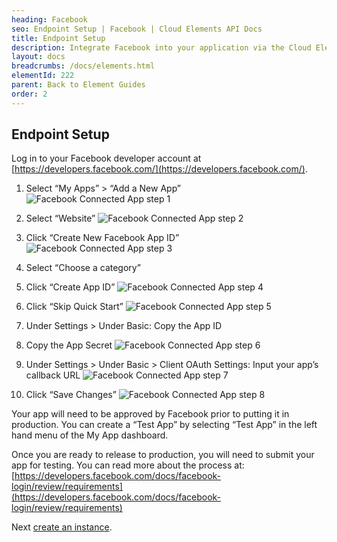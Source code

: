 ```yaml
---
heading: Facebook
seo: Endpoint Setup | Facebook | Cloud Elements API Docs
title: Endpoint Setup
description: Integrate Facebook into your application via the Cloud Elements APIs.
layout: docs
breadcrumbs: /docs/elements.html
elementId: 222
parent: Back to Element Guides
order: 2
---
```

## Endpoint Setup

Log in to your Facebook developer account at [https://developers.facebook.com/](https://developers.facebook.com/).

1. Select “My Apps” > “Add a New App”
![Facebook Connected App step 1](http://cloud-elements.com/wp-content/uploads/2015/12/FacebookAPI1.png)

2. Select “Website”
![Facebook Connected App step 2](http://cloud-elements.com/wp-content/uploads/2015/12/FacebookAPI2.png)

3. Click “Create New Facebook App ID”
![Facebook Connected App step 3](http://cloud-elements.com/wp-content/uploads/2015/12/FacebookAPI3.png)

4. Select “Choose a category”

5. Click “Create App ID”
![Facebook Connected App step 4](http://cloud-elements.com/wp-content/uploads/2015/12/FacebookAPI4.png)

6. Click “Skip Quick Start”
![Facebook Connected App step 5](http://cloud-elements.com/wp-content/uploads/2015/12/FacebookAPI5.png)

7. Under Settings > Under Basic: Copy the App ID

8. Copy the App Secret
![Facebook Connected App step 6](http://cloud-elements.com/wp-content/uploads/2015/12/FacebookAPI5.png)

9. Under Settings > Under Basic > Client OAuth Settings:  Input your app’s callback URL
![Facebook Connected App step 7](http://cloud-elements.com/wp-content/uploads/2015/12/FacebookAPI7.png)

10. Click “Save Changes”
![Facebook Connected App step 8](http://cloud-elements.com/wp-content/uploads/2015/12/FacebookAPI8.png)

Your app will need to be approved by Facebook prior to putting it in production.  You can create a “Test App” by selecting “Test App” in the left hand menu of the My App dashboard.

Once you are ready to release to production, you will need to submit your app for testing.  You can read more about the process at: [https://developers.facebook.com/docs/facebook-login/review/requirements](https://developers.facebook.com/docs/facebook-login/review/requirements)

Next [create an instance](facebook-create-instance.html).
